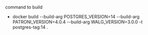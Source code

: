 command to build 

* docker build --build-arg POSTGRES_VERSION=14 --build-arg PATRONI_VERSION=4.0.4 --build-arg WALG_VERSION=3.0.0 -t postgres-tag:14 .
